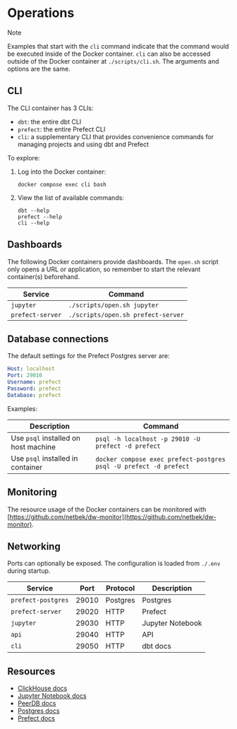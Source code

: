 # Operations

> [!NOTE]
> Examples that start with the `cli` command indicate that the command would be executed inside of the Docker container. `cli` can also be accessed outside of the Docker container at `./scripts/cli.sh`. The arguments and options are the same.

## CLI

The CLI container has 3 CLIs:

- `dbt`: the entire dbt CLI
- `prefect`: the entire Prefect CLI
- `cli`: a supplementary CLI that provides convenience commands for managing projects and using dbt and Prefect

To explore:

1. Log into the Docker container:

    ```shell
    docker compose exec cli bash
    ```

2. View the list of available commands:

    ```shell
    dbt --help
    prefect --help
    cli --help
    ```

## Dashboards

The following Docker containers provide dashboards. The `open.sh` script only opens a URL or application, so remember to start the relevant container(s) beforehand.

| Service            | Command                            |
|--------------------|------------------------------------|
| `jupyter`          | `./scripts/open.sh jupyter`        |
| `prefect-server`   | `./scripts/open.sh prefect-server` |

## Database connections

The default settings for the Prefect Postgres server are:

```yaml
Host: localhost
Port: 29010
Username: prefect
Password: prefect
Database: prefect
```

Examples:

| Description                          | Command                                                           |
|--------------------------------------|-------------------------------------------------------------------|
| Use `psql` installed on host machine | `psql -h localhost -p 29010 -U prefect -d prefect`                |
| Use `psql` installed in container    | `docker compose exec prefect-postgres psql -U prefect -d prefect` |

## Monitoring

The resource usage of the Docker containers can be monitored with [https://github.com/netbek/dw-monitor](https://github.com/netbek/dw-monitor).

## Networking

Ports can optionally be exposed. The configuration is loaded from `./.env` during startup.

| Service            | Port  | Protocol    | Description           |
|--------------------|-------|-------------|-----------------------|
| `prefect-postgres` | 29010 | Postgres    | Postgres              |
| `prefect-server`   | 29020 | HTTP        | Prefect               |
| `jupyter`          | 29030 | HTTP        | Jupyter Notebook      |
| `api`              | 29040 | HTTP        | API                   |
| `cli`              | 29050 | HTTP        | dbt docs              |

## Resources

- [ClickHouse docs](https://clickhouse.com/docs)
- [Jupyter Notebook docs](https://jupyter-notebook.readthedocs.io/en/latest/)
- [PeerDB docs](https://docs.peerdb.io)
- [Postgres docs](https://www.postgresql.org/docs/current/index.html)
- [Prefect docs](https://docs.prefect.io)
